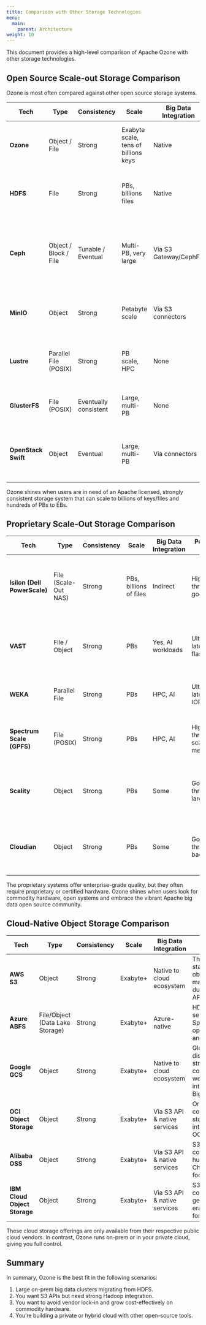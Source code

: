 ```yaml
---
title: Comparison with Other Storage Technologies
menu:
  main:
    parent: Architecture
weight: 10
---
```

<!--
  Licensed to the Apache Software Foundation (ASF) under one or more
  contributor license agreements.  See the NOTICE file distributed with
  this work for additional information regarding copyright ownership.
  The ASF licenses this file to You under the Apache License, Version 2.0
  (the "License"); you may not use this file except in compliance with
  the License.  You may obtain a copy of the License at

      http://www.apache.org/licenses/LICENSE-2.0

  Unless required by applicable law or agreed to in writing, software
  distributed under the License is distributed on an "AS IS" BASIS,
  WITHOUT WARRANTIES OR CONDITIONS OF ANY KIND, either express or implied.
  See the License for the specific language governing permissions and
  limitations under the License.
-->

This document provides a high-level comparison of Apache Ozone with other storage technologies.

## Open Source Scale-out Storage Comparison

Ozone is most often compared against other open source storage systems.

| Tech                | Type                  | Consistency         | Scale                                | Big Data Integration | License               | Notes                                                              |
|---------------------|-----------------------|---------------------|--------------------------------------|----------------------|-----------------------|--------------------------------------------------------------------|
| **Ozone**           | Object / File         | Strong              | Exabyte scale, tens of billions keys | Native               | Apache 2.0            | Modern Hadoop-native object store with S3 API                      |
| **HDFS**            | File                  | Strong              | PBs, billions files                  | Native               | Apache 2.0            | Classic Hadoop FS, no S3 API, tight Hadoop integration             |
| **Ceph**            | Object / Block / File | Tunable / Eventual  | Multi-PB, very large                 | Via S3 Gateway/CephFS | LGPLv2.1 / Ceph Foundation | General-purpose: underlying RADOS (object), RGW (object), CephFS (file) |
| **MinIO**           | Object                | Strong              | Petabyte scale                       | Via S3 connectors    | AGPLv3 (SSPL-like)    | Cloud-native S3 API, lightweight, fast, no FS semantics            |
| **Lustre**          | Parallel File (POSIX) | Strong              | PB scale, HPC                        | None                 | GPLv2                 | HPC clusters, high-throughput parallel file system                 |
| **GlusterFS**       | File (POSIX)          | Eventually consistent| Large, multi-PB                      | None                 | GPLv3                 | General-purpose scale-out distributed file storage                 |
| **OpenStack Swift** | Object                | Eventual            | Large, multi-PB                      | Via connectors       | Apache 2.0            | S3-like multi-tenant object storage for private clouds             |

Ozone shines when users are in need of an Apache licensed, strongly consistent storage system that can scale to billions of keys/files and hundreds of PBs to EBs.

## Proprietary Scale-Out Storage Comparison

| Tech                    | Type             | Consistency | Scale                | Big Data Integration | Performance Focus                    | Notes                                                                 |
|-------------------------|------------------|-------------|----------------------|----------------------|--------------------------------------|----------------------------------------------------------------------|
| **Isilon (Dell PowerScale)** | File (Scale-Out NAS) | Strong      | PBs, billions of files | Indirect             | High throughput, good mixed IO       | Enterprise NAS, POSIX compliant, good for mixed workloads, backup, analytics |
| **VAST**                | File / Object    | Strong      | PBs                  | Yes, AI workloads    | Ultra-low latency, all-flash NVMe    | All-flash, NFS/S3, great for AI/ML and large unstructured datasets   |
| **WEKA**                | Parallel File    | Strong      | PBs                  | HPC, AI              | Ultra-low latency, high IOPS         | High-performance file, GPU clusters, NFS/SMB/S3                      |
| **Spectrum Scale (GPFS)** | File (POSIX)     | Strong      | PBs                  | HPC, AI              | High throughput, scale-out metadata  | IBM, used in HPC/AI, policy tiering, good POSIX compliance           |
| **Scality**             | Object           | Strong      | PBs                  | Some                 | Good throughput for large objects    | Enterprise S3 API, multi-region, backup archives, hybrid cloud       |
| **Cloudian**            | Object           | Strong      | PBs                  | Some                 | Good throughput for backup/archive   | S3-compatible object storage, ransomware protection, hybrid cloud    |


The proprietary systems offer enterprise-grade quality, but they often require proprietary or certified hardware.
Ozone shines when users look for commodity hardware, open systems and embrace the vibrant Apache big data open source community.

## Cloud-Native Object Storage Comparison

| Tech           | Type                  | Consistency | Scale      | Big Data Integration | Notes                                                                   |
|----------------|-----------------------|-------------|------------|----------------------|-------------------------------------------------------------------------|
| **AWS S3**     | Object                | Strong      | Exabyte+   | Native to cloud ecosystem | The de-facto standard for object storage; massive durability, S3 API leader |
| **Azure ABFS** | File/Object (Data Lake Storage) | Strong | Exabyte+   | Azure-native         | HDFS-like semantics for Spark/Hadoop; optimized for analytics           |
| **Google GCS** | Object                | Strong      | Exabyte+   | Native to cloud ecosystem | Globally distributed; strong consistency; well-integrated with BigQuery |
| **OCI Object Storage** | Object        | Strong      | Exabyte+   | Via S3 API & native services | Oracle’s S3-compatible storage; integrates with OCI Data Flow           |
| **Alibaba OSS** | Object               | Strong      | Exabyte+   | Via S3 API & native services | S3-compatible, huge China/APAC footprint                                |
| **IBM Cloud Object Storage** | Object  | Strong      | Exabyte+   | Via S3 API & native services | S3-compatible, geo-dispersed erasure coding for durability              |

These cloud storage offerings are only available from their respective public cloud vendors. In contrast, Ozone runs on-prem or in your private cloud, giving you full control.

## Summary
In summary, Ozone is the best fit in the following scenarios:

1. Large on-prem big data clusters migrating from HDFS.
2. You want S3 APIs but need strong Hadoop integration.
3. You want to avoid vendor lock-in and grow cost-effectively on commodity hardware.
4. You’re building a private or hybrid cloud with other open-source tools.
